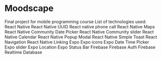 # Moodscape
Final project for mobile programming course
List of technologies used:
	React Native
	React Native UUID
	React native phone call
	React Native Maps
	React Native Community Date Picker
	React Native Community slider
	React Native Calendar
	React Native Popup Modal
	React Native Simple Toast
	React Navigation
	React Native Linking
	Expo
	Expo icons 
	Expo Date Time Picker 
	Expo slider
	Expo Location
	Expo Status Bar
	Firebase
	Firebase Auth
	Firebase Realtime Database
